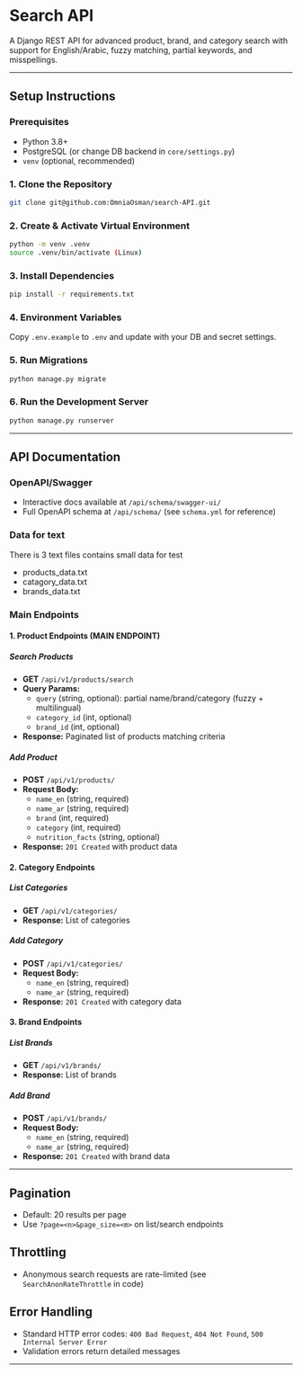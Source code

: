 # Search API

A Django REST API for advanced product, brand, and category search with support for English/Arabic, fuzzy matching, partial keywords, and misspellings.

---

## Setup Instructions

### Prerequisites
- Python 3.8+
- PostgreSQL (or change DB backend in `core/settings.py`)
- `venv` (optional, recommended)

### 1. Clone the Repository
```bash
git clone git@github.com:OmniaOsman/search-API.git
```

### 2. Create & Activate Virtual Environment
```bash
python -m venv .venv
source .venv/bin/activate (Linux)
```

### 3. Install Dependencies
```bash
pip install -r requirements.txt
```

### 4. Environment Variables
Copy `.env.example` to `.env` and update with your DB and secret settings.

### 5. Run Migrations
```bash
python manage.py migrate
```

### 6. Run the Development Server
```bash
python manage.py runserver
```

---

## API Documentation

### OpenAPI/Swagger
- Interactive docs available at `/api/schema/swagger-ui/`
- Full OpenAPI schema at `/api/schema/` (see `schema.yml` for reference)


### Data for text
There is 3 text files contains small data for test 
- products_data.txt
- catagory_data.txt
- brands_data.txt

### Main Endpoints
#### 1. Product Endpoints (MAIN ENDPOINT)
##### Search Products
- **GET** `/api/v1/products/search`
- **Query Params:**
  - `query` (string, optional): partial name/brand/category (fuzzy + multilingual)
  - `category_id` (int, optional)
  - `brand_id` (int, optional)
- **Response:** Paginated list of products matching criteria

##### Add Product
- **POST** `/api/v1/products/`
- **Request Body:**
  - `name_en` (string, required)
  - `name_ar` (string, required)
  - `brand` (int, required)
  - `category` (int, required)
  - `nutrition_facts` (string, optional)
- **Response:** `201 Created` with product data


#### 2. Category Endpoints

##### List Categories
- **GET** `/api/v1/categories/`
- **Response:** List of categories

##### Add Category
- **POST** `/api/v1/categories/`
- **Request Body:**
  - `name_en` (string, required)
  - `name_ar` (string, required)
- **Response:** `201 Created` with category data

#### 3. Brand Endpoints

##### List Brands
- **GET** `/api/v1/brands/`
- **Response:** List of brands

##### Add Brand
- **POST** `/api/v1/brands/`
- **Request Body:**
  - `name_en` (string, required)
  - `name_ar` (string, required)
- **Response:** `201 Created` with brand data

---

## Pagination
- Default: 20 results per page
- Use `?page=<n>&page_size=<m>` on list/search endpoints

## Throttling
- Anonymous search requests are rate-limited (see `SearchAnonRateThrottle` in code)

## Error Handling
- Standard HTTP error codes: `400 Bad Request`, `404 Not Found`, `500 Internal Server Error`
- Validation errors return detailed messages

---
